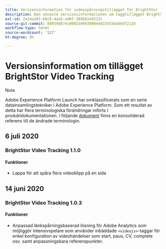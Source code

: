 ```yaml
---
title: Versionsinformation för videospårningstillägget för BrightStor
description: Den senaste versionsinformationen om taggtillägget BrightStor Video Tracking i Adobe Experience Platform.
exl-id: 2e24a28f-b0c6-4aa5-a98f-3056024d312c
source-git-commit: 88939d674c0002590939004e0235d3da8b072118
workflow-type: tm+mt
source-wordcount: '127'
ht-degree: 0%

---
```


# Versionsinformation om tillägget BrightStor Video Tracking

>[!NOTE]
>
>Adobe Experience Platform Launch har omklassificerats som en serie datainsamlingstekniker i Adobe Experience Platform. Som ett resultat av detta har flera terminologiska förändringar införts i produktdokumentationen. I följande [dokument](../../../term-updates.md) finns en konsoliderad referens till de ändrade terminologin.

## 6 juli 2020

### BrightStor Video Tracking 1.1.0

#### Funktioner

* Lappa för att spåra flera videoklipp på en sida

## 14 juni 2020

### BrightStor Video Tracking 1.0.3

#### Funktioner

* Anpassad länkspårningsbaserad lösning för Adobe Analytics som möjliggör Intensivspelare som använder inbäddade `<videojs>`-taggar för enkel konfiguration av videohändelser som start, paus, CV, complete osv. samt anpassningsbara referenspunkter.
